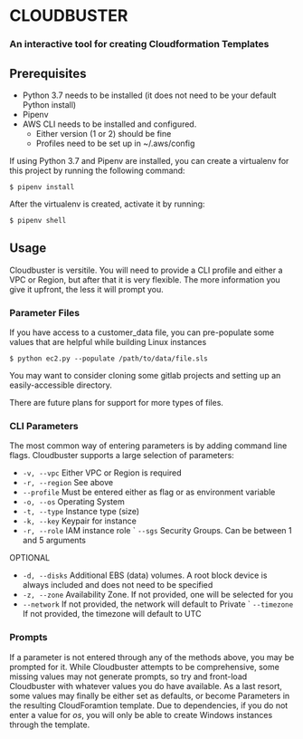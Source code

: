# CLOUDBUSTER
### An interactive tool for creating Cloudformation Templates

## Prerequisites
- Python 3.7 needs to be installed (it does not need to be your default Python install)
- Pipenv
- AWS CLI needs to be installed and configured.
    - Either version (1 or 2) should be fine
    - Profiles need to be set up in ~/.aws/config

If using Python 3.7 and Pipenv are installed, you can create a virtualenv for this project by running the following command:
    
    $ pipenv install

After the virtualenv is created, activate it by running:
    
    $ pipenv shell

## Usage
Cloudbuster is versitile. You will need to provide a CLI profile and either a VPC or Region, but after that it is very flexible. The more information you give it upfront, the less it will prompt you.

### Parameter Files
If you have access to a customer_data file, you can pre-populate some values that are helpful while building Linux instances

    $ python ec2.py --populate /path/to/data/file.sls

You may want to consider cloning some gitlab projects and setting up an easily-accessible directory.

There are future plans for support for more types of files.

### CLI Parameters
The most common way of entering parameters is by adding command line flags.
Cloudbuster supports a large selection of parameters:
- ```-v, --vpc``` Either VPC or Region is required
- ```-r, --region``` See above
- ```--profile``` Must be entered either as flag or as environment variable
- ```-o, --os``` Operating System
- ```-t, --type``` Instance type (size)
- ```-k, --key``` Keypair for instance
- ```-r, --role``` IAM instance role
` ```--sgs``` Security Groups. Can be between 1 and 5 arguments


OPTIONAL
- ```-d, --disks``` Additional EBS (data) volumes. A root block device is always included and does not need to be specified
- ```-z, --zone``` Availability Zone. If not provided, one will be selected for you
- ```--network``` If not provided, the network will default to Private
` ```--timezone``` If not provided, the timezone will default to UTC

### Prompts
If a parameter is not entered through any of the methods above, you may be prompted for it. While Cloudbuster attempts to be comprehensive, some missing values may not generate prompts, so try and front-load Cloudbuster with whatever values you do have available. As a last resort, some values may finally be either set as defaults, or become Parameters in the resulting CloudForamtion template. Due to dependencies, if you do not enter a value for *os*, you will only be able to create Windows instances through the template.